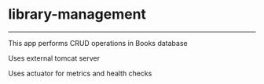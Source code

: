 # library-management

-----

This app performs CRUD operations in Books database

Uses external tomcat server

Uses actuator for metrics and health checks
